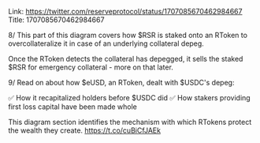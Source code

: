 Link:  https://twitter.com/reserveprotocol/status/1707085670462984667
Title: 1707085670462984667

8/ This part of this diagram covers how $RSR is staked onto an RToken to overcollateralize it in case of an underlying collateral depeg.

Once the RToken detects the collateral has depegged, it sells the staked $RSR for emergency collateral - more on that later.

9/ Read on about how $eUSD, an RToken, dealt with $USDC's depeg:

✅ How it recapitalized holders before $USDC did
✅ How stakers providing first loss capital have been made whole

This diagram section identifies the mechanism with which RTokens protect the wealth they create. https://t.co/cuBiCfJAEk